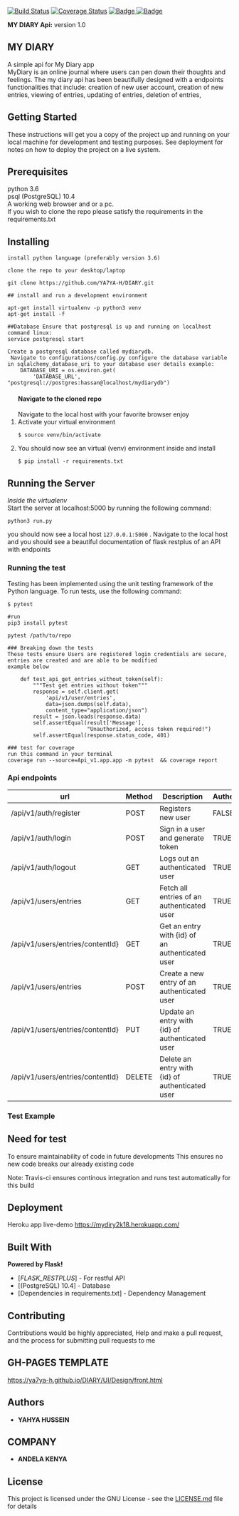 [![Build Status](https://travis-ci.com/YA7YA-H/DIARY.svg?branch=develop-challenge-2)](https://travis-ci.com/YA7YA-H/DIARY)
[![Coverage Status](https://coveralls.io/repos/github/YA7YA-H/DIARY/badge.svg?branch=develop-challenge-2)](https://coveralls.io/github/YA7YA-H/DIARY?branch=develop-challenge-2)
<a href="https://www.python.org/dev/peps/pep-0008/">
<img class="notice-badge" src="https://img.shields.io/badge/code%20style-pep8-orange.svg" alt="Badge"/>
<a href="DIARY/LICENSE.md">
<img class="notice-badge" src="https://img.shields.io/badge/License-MIT-yellow.svg" alt="Badge"/>
</a>
</a>

**MY DIARY Api:** version 1.0

<h2>MY DIARY</h2>

A simple api for My Diary app <br>
MyDiary is an online journal where users can pen down their thoughts and feelings.
The my diary api has been beautifully designed with a endpoints functionalities that include:
creation of new user account, creation of new entries, viewing of entries, updating of entries, deletion of entries,


## Getting Started

These instructions will get you a copy of the project up and running on your local machine for development and testing purposes. See deployment for notes on how to deploy the project on a live system.

## Prerequisites

python 3.6
<br>
psql (PostgreSQL) 10.4
<br>
A working web browser and or a pc.
<br>
If you wish to clone the repo please satisfy the requirements in the requirements.txt


## Installing

```
install python language (preferably version 3.6)

clone the repo to your desktop/laptop

git clone https://github.com/YA7YA-H/DIARY.git

## install and run a development environment

apt-get install virtualenv -p python3 venv
apt-get install -f

##Database Ensure that postgresql is up and running on localhost command linux:
service postgresql start

Create a postgresql database called mydiarydb.
 Navigate to configurations/config.py configure the database variable in sqlalchemy_database_uri to your database user details example:
    DATABASE_URI = os.environ.get(
        'DATABASE_URL', "postgresql://postgres:hassan@localhost/mydiarydb")

```


<ol>
<h4> Navigate to the cloned repo </h4>
Navigate to the local host with your favorite browser
enjoy
<li> Activate your virtual environment </li>
<p><code>$ source venv/bin/activate</code></p>
<li> You should now see an virtual (venv) environment inside and install </li>
<p><code>$ pip install -r requirements.txt</code></p>
</ol>

## Running the Server
*Inside the virtualenv*
<br>
Start the server at localhost:5000 by running the following command:
```
python3 run.py
```


<span>you should now see a local host ```127.0.0.1:5000```
. Navigate to the local host and you should see a beautiful documentation of
flask restplus of an API with endpoints
</span>

<h3>Running  the test</h3>

<p>Testing has been implemented using the unit testing framework of the Python language. To run tests, use the following command:</p>
<p><code>$ pytest</code></p>

```
#run
pip3 install pytest

pytest /path/to/repo

### Breaking down the tests
These tests ensure Users are registered login credentials are secure, entries are created and are able to be modified
example below

    def test_api_get_entries_without_token(self):
        """Test get entries without token"""
        response = self.client.get(
            'api/v1/user/entries',
            data=json.dumps(self.data),
            content_type="application/json")
        result = json.loads(response.data)
        self.assertEqual(result['Message'],
                         "Unauthorized, access token required!")
        self.assertEqual(response.status_code, 401)

### test for coverage
run this command in your terminal
coverage run --source=Api_v1.app.app -m pytest  && coverage report

```


### Api endpoints

| url | Method|  Description| Authentication |
| --- | --- | --- | --- |
| /api/v1/auth/register | POST | Registers new user | FALSE
| /api/v1/auth/login | POST | Sign in a user and generate token | TRUE
| /api/v1/auth/logout | GET | Logs out an authenticated user | TRUE
| /api/v1/users/entries | GET | Fetch all entries of an authenticated user|TRUE
| /api/v1/users/entries/contentId} | GET | Get an entry with {id}  of an authenticated user|TRUE
| /api/v1/users/entries | POST | Create a new entry of an authenticated user|TRUE
| /api/v1/users/entries/contentId} | PUT | Update an entry with {id} of authenticated user|TRUE
| /api/v1/users/entries/contentId} | DELETE | Delete an entry  with {id} of authenticated user|TRUE

<h3>Test Example</h3>

## Need for test

To ensure maintainability of code in future developments
This ensures no new code breaks our already existing code

Note: Travis-ci ensures continous integration and runs test automatically for this build

## Deployment

Heroku app live-demo https://mydiry2k18.herokuapp.com/

## Built With
**Powered by Flask!**
* [_FLASK_RESTPLUS_] - For restful API
* [(PostgreSQL) 10.4] - Database
* [Dependencies in requirements.txt] - Dependency Management

## Contributing

Contributions would be highly appreciated, Help and make a pull request, and the process for submitting pull requests to me


## GH-PAGES TEMPLATE
 https://ya7ya-h.github.io/DIARY/UI/Design/front.html


## Authors

* **YAHYA HUSSEIN**


## COMPANY

* **ANDELA KENYA**

## License

This project is licensed under the GNU License - see the [LICENSE.md](LICENSE.md) file for details
